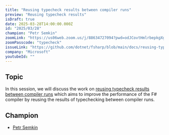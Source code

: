 ```yaml
---
title: "Reusing typecheck results between compiler runs"
preview: "Reusing typecheck results"
isDraft: true
date: 2025-03-28T14:00:00.000Z
id: "2025/03/28"
champion: "Petr Semkin"
zoomLink: "https://us06web.zoom.us/j/88634727094?pwd=odJCovtHmlrbepkgXgw57MbiE9qPPu.1"
zoomPasscode: "typecheck"
issueLink: "https://github.com/dotnet/fsharp/blob/main/docs/reusing-typechecking-results.md"
company: "Microsoft"
youtubeId: ""
---
```


## Topic

In this session, we will discuss the work on [reusing typecheck results between compiler runs](https://github.com/dotnet/fsharp/blob/main/docs/reusing-typechecking-results.md)
which aims to improve the performance of the F# compiler by reusing the results of typechecking between compiler runs.

## Champion

- [Petr Semkin](https://twitter.com/psfinaki)
